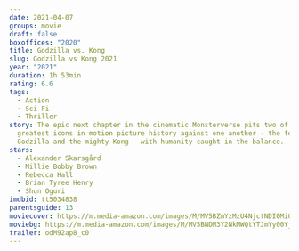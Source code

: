 ```yaml
---
date: 2021-04-07
groups: movie
draft: false
boxoffices: "2020"
title: Godzilla vs. Kong
slug: Godzilla vs Kong 2021
year: "2021"
duration: 1h 53min
rating: 6.6
tags:
  - Action
  - Sci-Fi
  - Thriller
story: The epic next chapter in the cinematic Monsterverse pits two of the
  greatest icons in motion picture history against one another - the fearsome
  Godzilla and the mighty Kong - with humanity caught in the balance.
stars:
  - Alexander Skarsgård
  - Millie Bobby Brown
  - Rebecca Hall
  - Brian Tyree Henry
  - Shun Oguri
imdbid: tt5034838
parentsguide: 13
moviecover: https://m.media-amazon.com/images/M/MV5BZmYzMzU4NjctNDI0Mi00MGExLWI3ZDQtYzQzYThmYzc2ZmNjXkEyXkFqcGdeQXVyMTEyMjM2NDc2._V1_FMjpg_UX1012_.jpg
moviebg: https://m.media-amazon.com/images/M/MV5BNDM3Y2NkMWQtYTJmYy00YjgwLThlYWMtZDA0NWRlOTNhY2NlXkEyXkFqcGdeQXVyMTkxNjUyNQ@@._V1_FMjpg_UX1280_.jpg
trailer: odM92ap8_c0
---
```

